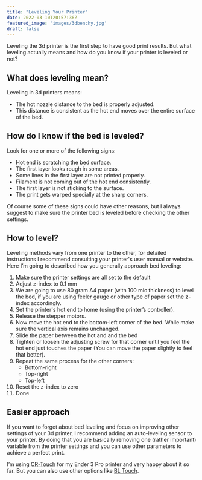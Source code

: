```yaml
---
title: "Leveling Your Printer"
date: 2022-03-10T20:57:36Z
featured_image: 'images/3dbenchy.jpg'
draft: false
---
```


Leveling the 3d printer is the first step to have good print results. But what leveling actually means and how do you know if your printer is leveled or not?

## What does leveling mean?

Leveling in 3d printers means:

- The hot nozzle distance to the bed is properly adjusted.
- This distance is consistent as the hot end moves over the entire surface of the bed.

## How do I know if the bed is leveled?

Look for one or more of the following signs:

- Hot end is scratching the bed surface.
- The first layer looks rough in some areas.
- Some lines in the first layer are not printed properly.
- Filament is not coming out of the hot end consistently.
- The first layer is not sticking to the surface.
- The print gets warped specially at the sharp corners.

Of course some of these signs could have other reasons, but I always suggest to make sure the printer bed is leveled before checking the other settings.

## How to level?

Leveling methods vary from one printer to the other, for detailed instructions I recommend consulting your printer's user manual or website. Here I’m going to described how you generally approach bed leveling:

1. Make sure the printer settings are all set to the default
1. Adjust z-index to 0.1 mm 
1. We are going to use 80 gram A4 paper (with 100 mic thickness) to level the bed, if you are using feeler gauge or other type of paper set the z-index accordingly.
1. Set the printer's hot end to home (using the printer’s controller).
1. Release the stepper motors.
1. Now move the hot end to the bottom-left corner of the bed. While make sure the vertical axis remains unchanged.
1. Slide the paper between the hot and and the bed
1. Tighten or loosen the adjusting screw for that corner until you feel the hot end just touches the paper (You can move the paper slightly to feel that better).
1. Repeat the same process for the other corners:
    - Bottom-right 
    - Top-right
    - Top-left 
1. Reset the z-index to zero
1. Done

## Easier approach

If you want to forget about bed leveling and focus on improving other settings of your 3d printer, I recommend adding an auto-leveling sensor to your printer. By doing that you are basically removing one (rather important) variable from the printer settings and you can use other parameters to achieve a perfect print.

I’m using [CR-Touch](https://www.creality3dshop.eu/products/creality3d-cr-touch-auto-bed-leveling-sensor-for-ender-series-3d-printer-with-4-2-2-4-2-7-motherboard?gclid=CjwKCAiA4KaRBhBdEiwAZi1zzjHamio9WtW8aRnOIx904bfD3KymJiix-fLnoGape-FGYT-rqjjBvBoCOAsQAvD_BwE) for my Ender 3 Pro printer and very happy about it so far. But you can also use other options like [BL Touch](https://www.creality3dofficial.com/collections/bl-touch?sca_ref=10788.CFDqhuwn3C).

